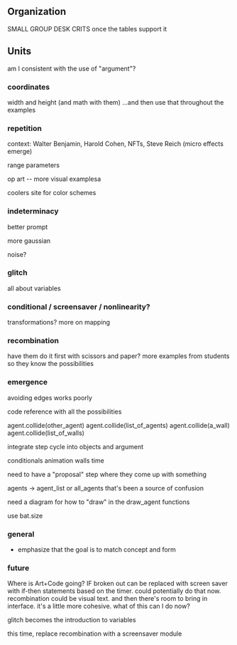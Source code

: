 ## Organization

SMALL GROUP DESK CRITS once the tables support it


## Units

am I consistent with the use of "argument"?


### coordinates

width and height (and math with them)
...and then use that throughout the examples


### repetition

context: Walter Benjamin, Harold Cohen, NFTs, Steve Reich (micro effects emerge)

range parameters

op art -- more visual examplesa

coolers site for color schemes


### indeterminacy

better prompt

more gaussian

noise?


### glitch

all about variables


### conditional / screensaver / nonlinearity?

transformations?
more on mapping



### recombination
have them do it first with scissors and paper?
more examples from students so they know the possibilities


### emergence

avoiding edges works poorly

code reference with all the possibilities

agent.collide(other_agent)
agent.collide(list_of_agents)
agent.collide(a_wall)
agent.collide(list_of_walls)

integrate step cycle into objects and argument

conditionals
animation
walls
time


need to have a "proposal" step where they come up with something

agents -> agent_list or all_agents
that's been a source of confusion

need a diagram for how to "draw" in the draw_agent functions

use bat.size


### general

- emphasize that the goal is to match concept and form



### future

Where is Art+Code going? IF broken out can be replaced with screen saver with if-then statements based on the timer. could potentially do that now. recombination could be visual text. and then there's room to bring in interface. it's a little more cohesive. what of this can I do now?

glitch becomes the introduction to variables

this time, replace recombination with a screensaver module



